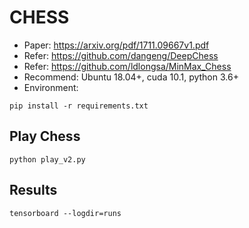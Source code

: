 # CHESS
* Paper: https://arxiv.org/pdf/1711.09667v1.pdf
* Refer: https://github.com/dangeng/DeepChess
* Refer: https://github.com/ldlongsa/MinMax_Chess
* Recommend: Ubuntu 18.04+, cuda 10.1, python 3.6+
* Environment:
```
pip install -r requirements.txt
```
## Play Chess
```
python play_v2.py
```
## Results
```
tensorboard --logdir=runs
```
